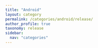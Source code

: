 ```yaml
---
title: "Android"
layout: category
permalink: /categories/android/release/
author_profile: true
taxonomy: release
sidebar:
  nav: "categories"
---
```

